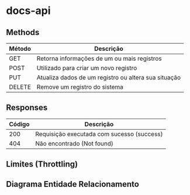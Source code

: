 # docs-api



## Methods
| Método  | Descrição |
| ------------- | ------------- |
| GET  | Retorna informações de um ou mais registros |
| POST  | Utilizado para criar um novo registro  |
| PUT  | Atualiza dados de um registro ou altera sua situação  |
| DELETE  | Remove um registro do sistema  |

## Responses
| Código  | Descrição |
| ------------- | ------------- |
| 200  | Requisição executada com sucesso (success) |
| 404  | Não encontrado (Not found)  |


## Limites (Throttling)


## Diagrama Entidade Relacionamento
